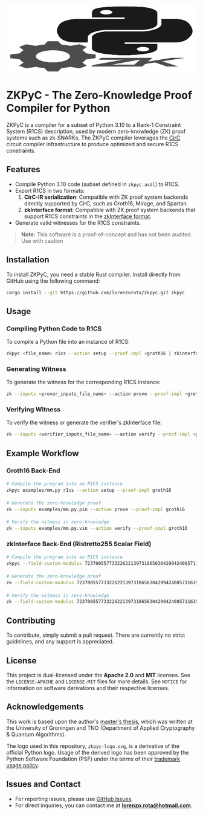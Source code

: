 <img src="zkpyc-logo.svg" width="100%" height="180">

# ZKPyC - The Zero-Knowledge Proof Compiler for Python

ZKPyC is a compiler for a subset of Python 3.10 to a Rank-1 Constraint System (R1CS) description, used by modern zero-knowledge (ZK) proof systems such as zk-SNARKs. The ZKPyC compiler leverages the [CirC](https://github.com/circify/circ) circuit compiler infrastructure to produce optimized and secure R1CS constraints.

## Features

- Compile Python 3.10 code (subset defined in `zkpyc.asdl`) to R1CS.
- Export R1CS in two formats:
  1. **CirC-IR serialization**: Compatible with ZK proof system backends directly supported by CirC, such as Groth16, Mirage, and Spartan.
  2. **zkInterface format**: Compatible with ZK proof system backends that support R1CS constraints in the [zkInterface format](https://github.com/QED-it/zkinterface).
- Generate valid witnesses for the R1CS constraints.

> **Note:** This software is a proof-of-concept and has not been audited. Use with caution

## Installation

To install ZKPyC, you need a stable Rust compiler. Install directly from GitHub using the following command:

```bash
cargo install --git https://github.com/lorenzorota/zkpyc.git zkpyc
```

## Usage

### Compiling Python Code to R1CS

To compile a Python file into an instance of R1CS:

```bash
zkpyc <file_name> r1cs --action setup --proof-impl <groth16 | zkinterface>
```

### Generating Witness

To generate the witness for the corresponding R1CS instance:

```bash
zk --inputs <prover_inputs_file_name> --action prove --proof-impl <groth16 | zkinterface>
```

### Verifying Witness

To verify the witness or generate the verifier's zkInterface file:

```bash
zk --inputs <verifier_inputs_file_name> --action verify --proof-impl <groth16 | zkinterface>
```

## Example Workflow

### Groth16 Back-End

```bash
# Compile the program into an R1CS instance
zkpyc examples/mm.py r1cs --action setup --proof-impl groth16

# Generate the zero-knowledge proof
zk --inputs examples/mm.py.pin --action prove --proof-impl groth16

# Verify the witness in zero-knowledge
zk --inputs examples/mm.py.vin --action verify --proof-impl groth16
```

### zkInterface Back-End (Ristretto255 Scalar Field)

```bash
# Compile the program into an R1CS instance
zkpyc --field-custom-modulus 7237005577332262213973186563042994240857116359379907606001950938285454250989 examples/zkinterface.py --action setup --proof-impl zkinterface

# Generate the zero-knowledge proof
zk --field-custom-modulus 7237005577332262213973186563042994240857116359379907606001950938285454250989 examples/zkinterface.py.pin --action prove --proof-impl zkinterface

# Verify the witness in zero-knowledge
zk --field-custom-modulus 7237005577332262213973186563042994240857116359379907606001950938285454250989 examples/zkinterface.py.vin --action verify --proof-impl zkinterface
```

## Contributing

To contribute, simply submit a pull request. There are currently no strict guidelines, and any support is appreciated.

## License

This project is dual-licensed under the **Apache 2.0** and **MIT** licenses. See the `LICENSE-APACHE` and `LICENSE-MIT` files for more details. See `NOTICE` for information on software derivations and their respective licenses.

## Acknowledgements

This work is based upon the author's [master's thesis](https://fse.studenttheses.ub.rug.nl/33067/), which was written at the University of Groningen and TNO (Department of Applied Cryptography & Quantum Algorithms).

The logo used in this repository, `zkpyc-logo.svg`, is a derivative of the official Python logo. Usage of the derived logo has been approved by the Python Software Foundation (PSF) under the terms of their [trademark usage policy](https://www.python.org/psf/trademarks/).

## Issues and Contact

- For reporting issues, please use [GitHub Issues](https://github.com/lorenzorota/zkpyc/issues).
- For direct inquiries, you can contact me at **<lorenzo.rota@hotmail.com>**.

